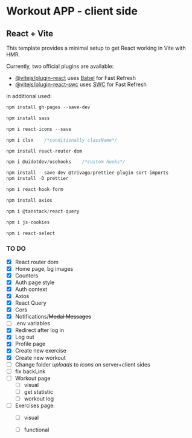 # Workout APP - client side

## React + Vite

This template provides a minimal setup to get React working in Vite with HMR.

Currently, two official plugins are available:

- [@vitejs/plugin-react](https://github.com/vitejs/vite-plugin-react/blob/main/packages/plugin-react/README.md) uses [Babel](https://babeljs.io/) for Fast Refresh
- [@vitejs/plugin-react-swc](https://github.com/vitejs/vite-plugin-react-swc) uses [SWC](https://swc.rs/) for Fast Refresh

in additional used:
``` js
npm install gh-pages --save-dev

npm install sass

npm i react-icons --save

npm i clsx    /*conditionally className*/

npm install react-router-dom

npm i @uidotdev/usehooks    /*custom hooks*/

npm install --save-dev @trivago/prettier-plugin-sort-imports
npm install -D prettier

npm i react-hook-form

npm install axios

npm i @tanstack/react-query

npm i js-cookies

npm i react-select
```

### TO DO

- [x] React router dom
- [x] Home page, bg images
- [x] Counters
- [x] Auth page style
- [x] Auth context
-	[x] Axios
-	[x] React Query
- [x] Cors
- [x] Notifications/~~Modal Messages~~
- [ ] .env variables
- [x] Redirect after log in
- [x] Log out
- [x] Profile page
- [x] Create new exercise
- [x] Create new workout
- [ ] Change folder *uploads* to *icons* on server+client sides
- [ ] fix backLink
- [ ] Workout page
  - [ ] visual
  - [ ] get statistic
  - [ ] workout log 
- [ ] Exercises page:
  - [ ] visual
  - [ ] functional


